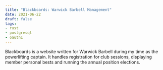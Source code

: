 ```yaml
---
title: "Blackboards: Warwick Barbell Management"
date: 2021-06-22
draft: false
tags:
- rust
- postgresql
- oauth1
---
```


Blackboards is a website written for Warwick Barbell during my time as the
powerlifting captain. It handles registration for club sessions, displaying
member personal bests and running the annual position elections.
